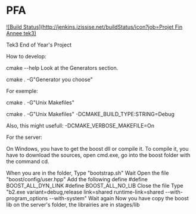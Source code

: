 PFA
===

[![Build Status](http://jenkins.izissise.net/buildStatus/icon?job=Projet Fin Annee tek3)](http://jenkins.izissise.net/job/Projet%20Fin%20Annee%20tek3/)

Tek3 End of Year's Project

How to develop:

cmake --help
Look at the Generators section.

cmake . -G"Generator you choose"

For exemple:

cmake . -G"Unix Makefiles"

cmake . -G"Unix Makefiles" -DCMAKE_BUILD_TYPE:STRING=Debug

Also, this might usefull:
-DCMAKE_VERBOSE_MAKEFILE=On


For the server:

On Windows, you have to get the boost dll or compile it.
To compile it, you have to download the sources, open cmd.exe, go into the boost folder with the command cd.

When you are in the folder,
Type "bootstrap.sh"
Wait
Open the file "boost/config/user.hpp"
Add the following define
	#define BOOST_ALL_DYN_LINK
	#define BOOST_ALL_NO_LIB
Close the file
Type "b2.exe variant=debug,release link=shared runtime-link=shared --with-program_options --with-system"
Wait again
Now you have copy the boost lib on the server's folder, the librairies are in stages/lib
